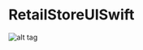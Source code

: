 # RetailStoreUISwift

![alt tag](https://github.com/thierryH91200/RetailStoreUISwift/blob/master/Image/Capture%20d'écran%202018-05-01%2010.58.36.png)

